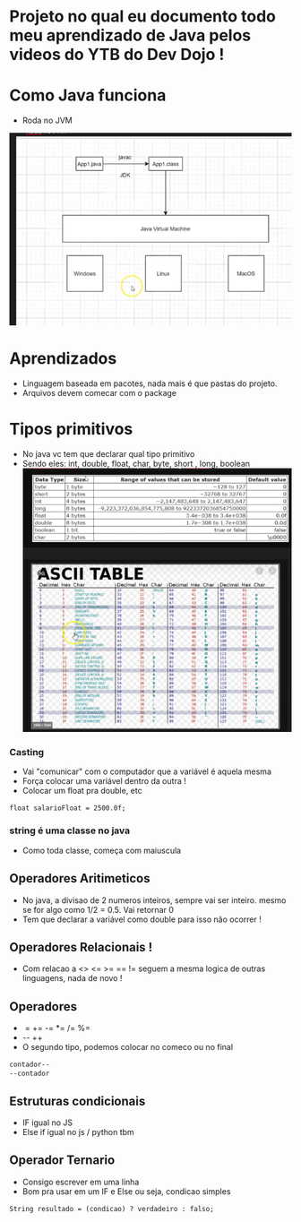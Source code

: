 # Projeto no qual eu documento todo meu aprendizado de Java pelos videos do YTB do Dev Dojo !

# Como Java funciona
- Roda no JVM 

![alt text](image.png)
# Aprendizados
- Linguagem baseada em pacotes, nada mais é que pastas do projeto.
- Arquivos devem comecar com o package

# Tipos primitivos
- No java vc tem que declarar qual tipo primitivo
- Sendo eles: int, double, float, char, byte, short , long, boolean
![alt text](image-1.png)


### Casting
- Vai "comunicar" com o computador que a variável é aquela mesma
- Força colocar uma variável dentro da outra !
- Colocar um float pra double, etc
```
float salarioFloat = 2500.0f;
```
### string é uma classe no java
- Como toda classe, começa com maiuscula
## Operadores Aritimeticos
- No java, a divisao de 2 numeros inteiros, sempre vai ser inteiro. mesmo se for algo como 1/2 = 0.5. Vai retornar 0
- Tem que declarar a variável como double para isso não ocorrer !
## Operadores Relacionais !
- Com relacao a <> <= >= == != seguem a mesma logica de outras linguagens, nada de novo !
## Operadores 
-  = += -= *= /= %=
- -- ++
- O segundo tipo, podemos colocar no comeco ou no final
```
contador--
--contador
```

## Estruturas condicionais 
- IF igual no JS
- Else if igual no js / python tbm
## Operador Ternario
- Consigo escrever em uma linha
- Bom pra usar em um IF e Else ou seja, condicao simples
```
String resultado = (condicao) ? verdadeiro : falso;
```